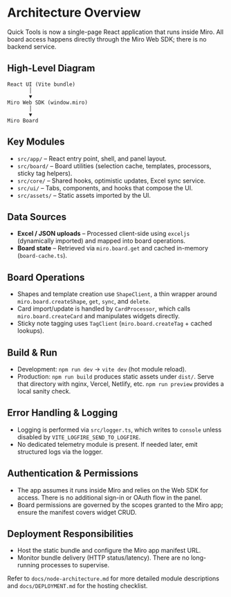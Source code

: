 # Architecture Overview

Quick Tools is now a single-page React application that runs inside Miro. All board access happens directly through the Miro Web SDK; there is no backend service.

## High-Level Diagram

```
React UI (Vite bundle)
       │
       ▼
Miro Web SDK (window.miro)
       │
       ▼
Miro Board
```

## Key Modules

- `src/app/` – React entry point, shell, and panel layout.
- `src/board/` – Board utilities (selection cache, templates, processors, sticky tag helpers).
- `src/core/` – Shared hooks, optimistic updates, Excel sync service.
- `src/ui/` – Tabs, components, and hooks that compose the UI.
- `src/assets/` – Static assets imported by the UI.

## Data Sources

- **Excel / JSON uploads** – Processed client-side using `exceljs` (dynamically imported) and mapped into board operations.
- **Board state** – Retrieved via `miro.board.get` and cached in-memory (`board-cache.ts`).

## Board Operations

- Shapes and template creation use `ShapeClient`, a thin wrapper around `miro.board.createShape`, `get`, `sync`, and `delete`.
- Card import/update is handled by `CardProcessor`, which calls `miro.board.createCard` and manipulates widgets directly.
- Sticky note tagging uses `TagClient` (`miro.board.createTag` + cached lookups).

## Build & Run

- Development: `npm run dev` → `vite dev` (hot module reload).
- Production: `npm run build` produces static assets under `dist/`. Serve that directory with nginx, Vercel, Netlify, etc. `npm run preview` provides a local sanity check.

## Error Handling & Logging

- Logging is performed via `src/logger.ts`, which writes to `console` unless disabled by `VITE_LOGFIRE_SEND_TO_LOGFIRE`.
- No dedicated telemetry module is present. If needed later, emit structured logs via the logger.

## Authentication & Permissions

- The app assumes it runs inside Miro and relies on the Web SDK for access. There is no additional sign-in or OAuth flow in the panel.
- Board permissions are governed by the scopes granted to the Miro app; ensure the manifest covers widget CRUD.

## Deployment Responsibilities

- Host the static bundle and configure the Miro app manifest URL.
- Monitor bundle delivery (HTTP status/latency). There are no long-running processes to supervise.

Refer to `docs/node-architecture.md` for more detailed module descriptions and `docs/DEPLOYMENT.md` for the hosting checklist.
